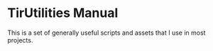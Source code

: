 # TirUtilities Manual

This is a set of generally useful scripts and assets that I use in most projects.
